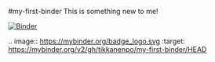 #my-first-binder
This is something new to me!

[![Binder](https://mybinder.org/badge_logo.svg)](https://mybinder.org/v2/gh/tikkanenpo/my-first-binder/HEAD)

.. image:: https://mybinder.org/badge_logo.svg
 :target: https://mybinder.org/v2/gh/tikkanenpo/my-first-binder/HEAD
